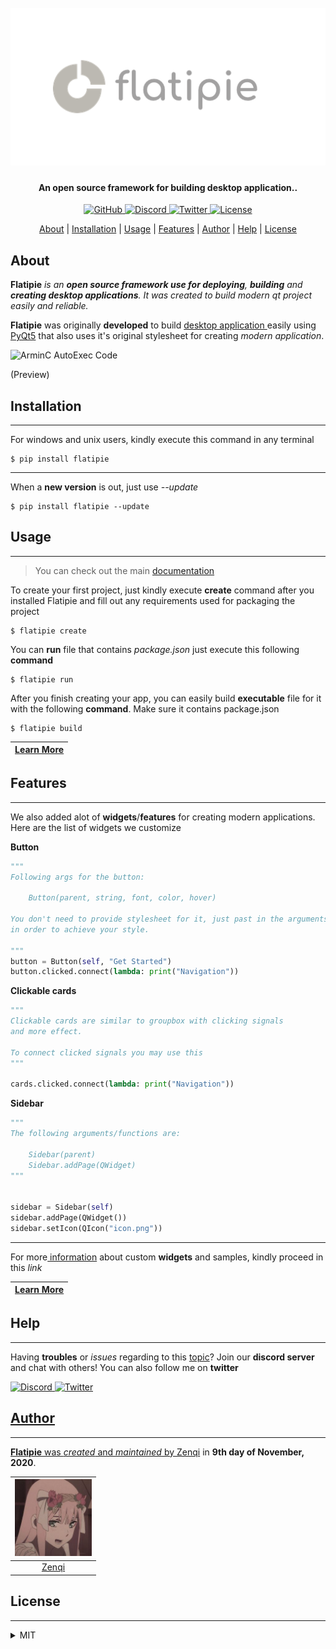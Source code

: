 <h1 align="center">
     <br>
     <a href="https://github.com/flatipie/flatipie"><img src="https://github.com/flatipie/Flatipie/blob/main/Flatipie/resources/flatipie.png" alt="Flatipie"></a>
</h1>

<h4 align="center">An open source framework for building desktop application..</h4>

<p align="center">
    <a href="https://github.com/flatipie/flatipie/commits/master">
    <img src="https://img.shields.io/github/followers/zenqiwp?label=Follow&logo=github&style=flat-square"
         alt="GitHub">
     <a href="https://discord.gg/QDTj5sz">
    <img src="https://img.shields.io/discord/749990569266380821?color=5087F4&label=Discord&logo=discord&style=flat-square"
         alt="Discord">
    <a href="https://twitter.com/flatipieqt">
    <img src=https://img.shields.io/twitter/follow/flatipieqt?color=%235087F4&label=Twitter&logo=twitter&style=flat-square
         alt="Twitter">
     <a href="#License">
     <img src=https://img.shields.io/github/license/flatipie/Flatipie?color=5087F4&label=License&style=flat-square
          alt="License">
</p>

<p align="center">
  <a href="#about">About</a> | 
  <a href="#installation">Installation</a> | 
  <a href="#usage">Usage</a> | 
  <a href="#features">Features</a> | 
  <a href="#author">Author</a> | 
  <a href="#help">Help</a> | 
  <a href="#license">License</a>
</p>

## About

**Flatipie** *is an **open source framework use for deploying**, **building** and **creating desktop applications**. It was created to build modern qt project easily and reliable.*

**Flatipie** was originally **developed** to build <u>desktop application </u>easily using [PyQt5](https://pypi.org/project/pyqt5) that also uses it's original stylesheet for creating *modern application*.

<img src="https://arminc.ga/resources/autoexec/arminc_autoexec_code.png" title="" alt="ArminC AutoExec Code" width="703">

(Preview)

## Installation

---

For windows and unix users, kindly execute this command in any terminal

```
$ pip install flatipie
```

---

When a **new version** is out, just use *--update*

```
$ pip install flatipie --update
```

## Usage

---

> You can check out the main [documentation](https://www.flatipie.tk)

To create your first project, just kindly execute **create** command after you installed Flatipie and fill out any requirements used for packaging the project

```
$ flatipie create
```

You can **run** file that contains *package.json* just execute this following **command**

```
$ flatipie run
```

After you finish creating your app, you can easily build **executable** file for it with the following **command**. Make sure it contains package.json

```
$ flatipie build
```

| [Learn More](https://www.flatipie.tk) |
| ------------------------------------- |

## Features

---

We also added alot of **widgets**/**features** for creating modern applications. Here are the list of widgets we customize

**Button**

```py
"""
Following args for the button:

    Button(parent, string, font, color, hover)

You don't need to provide stylesheet for it, just past in the arguments
in order to achieve your style.

"""
button = Button(self, "Get Started")
button.clicked.connect(lambda: print("Navigation"))
```

**Clickable cards**

```python
"""
Clickable cards are similar to groupbox with clicking signals
and more effect. 

To connect clicked signals you may use this
"""

cards.clicked.connect(lambda: print("Navigation"))
```

**Sidebar**

```python
"""
The following arguments/functions are:

    Sidebar(parent)
    Sidebar.addPage(QWidget)
"""


sidebar = Sidebar(self)
sidebar.addPage(QWidget())
sidebar.setIcon(QIcon("icon.png"))
```

---

For more<u> information</u> about custom **widgets** and samples, kindly proceed in this *link*

| [Learn More](https://) |
| ---------------------- |

## Help

---

Having **troubles** or *issues* regarding to this <u>topic</u>? Join our **discord server** and chat with others! You can also follow me on **twitter**

<a href="https://discord.gg/QDTj5sz">
<img src="https://img.shields.io/discord/749990569266380821?color=5087F4&label=Discord&logo=discord&style=flat-square"
    alt="Discord">
<a href="https://twitter.com/flatipieqt">
<img src=https://img.shields.io/twitter/follow/flatipieqt?color=%235087F4&label=Twitter&logo=twitter&style=flat-square
    alt="Twitter">

## Author

---

**Flatipie** was *created* and *maintained* by [Zenqi](https://github.com/zenqiwp) in **9th day of November, 2020**.

| <img title="" src="https://www.github.com/flatipie/Flatipie/blob/main/author/zenqi.jpg" alt="" width="123"> |
|:-------------------------------------------------------------------------------------------------:|
| [Zenqi](https://www.github.com/zenqiwp)                                                           |

## License

---

<details>
<summary>MIT</summary>
Copyright (c) 2020 Flatipie

Permission is hereby granted, free of charge, to any person obtaining a copy
of this software and associated documentation files (the "Software"), to deal
in the Software without restriction, including without limitation the rights
to use, copy, modify, merge, publish, distribute, sublicense, and/or sell
copies of the Software, and to permit persons to whom the Software is
furnished to do so, subject to the following conditions:

The above copyright notice and this permission notice shall be included in all
copies or substantial portions of the Software.

THE SOFTWARE IS PROVIDED "AS IS", WITHOUT WARRANTY OF ANY KIND, EXPRESS OR
IMPLIED, INCLUDING BUT NOT LIMITED TO THE WARRANTIES OF MERCHANTABILITY,
FITNESS FOR A PARTICULAR PURPOSE AND NONINFRINGEMENT. IN NO EVENT SHALL THE
AUTHORS OR COPYRIGHT HOLDERS BE LIABLE FOR ANY CLAIM, DAMAGES OR OTHER
LIABILITY, WHETHER IN AN ACTION OF CONTRACT, TORT OR OTHERWISE, ARISING FROM,
OUT OF OR IN CONNECTION WITH THE SOFTWARE OR THE USE OR OTHER DEALINGS IN THE
SOFTWARE.

</details>

</details>

